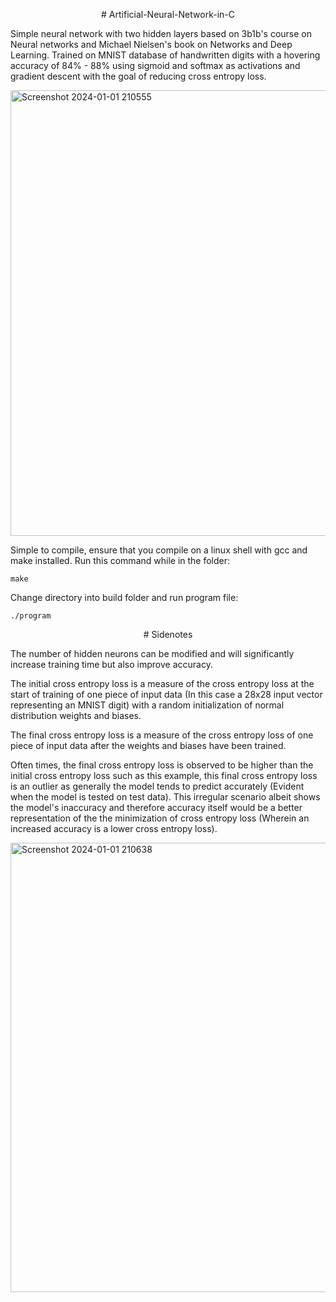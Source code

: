 <p align="center">
  # Artificial-Neural-Network-in-C
</p>

Simple neural network with two hidden layers based on 3b1b's course on Neural networks and Michael Nielsen's book on Networks and Deep Learning. Trained on MNIST database of handwritten digits with a hovering accuracy of 84% - 88% using sigmoid and softmax as activations and gradient descent with the goal of reducing cross entropy loss.

<img width="713" alt="Screenshot 2024-01-01 210555" src="https://github.com/MarcTy/Artificial-Neural-Network-in-C/assets/88467549/2fa9f867-5967-4503-84ae-4ce76bd1ba77">

Simple to compile, ensure that you compile on a linux shell with gcc and make installed. Run this command while in the folder:
```
make
```
Change directory into build folder and run program file:
```
./program
```
<p align="center">
  # Sidenotes
</p>

The number of hidden neurons can be modified and will significantly increase training time but also improve accuracy.

The initial cross entropy loss is a measure of the cross entropy loss at the start of training of one piece of input data (In this case a 28x28 input vector representing an MNIST digit) with a random initialization of normal distribution weights and biases.

The final cross entropy loss is a measure of the cross entropy loss of one piece of input data after the weights and biases have been trained.

Often times, the final cross entropy loss is observed to be higher than the initial cross entropy loss such as this example, this final cross entropy loss is an outlier as generally the model tends to predict accurately (Evident when the model is tested on test data). This irregular scenario albeit shows the model's inaccuracy and therefore accuracy itself would be a better representation of the the minimization of cross entropy loss (Wherein an increased accuracy is a lower cross entropy loss).

<img width="719" alt="Screenshot 2024-01-01 210638" src="https://github.com/MarcTy/Artificial-Neural-Network-in-C/assets/88467549/a70ded7d-55e6-420d-b643-18722d4ebddf">

